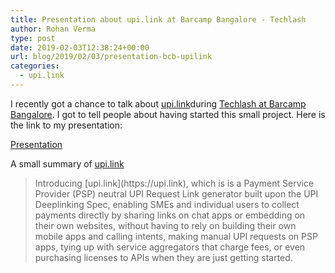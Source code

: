 ```yaml
---
title: Presentation about upi.link at Barcamp Bangalore - Techlash
author: Rohan Verma
type: post
date: 2019-02-03T12:38:24+00:00
url: blog/2019/02/03/presentation-bcb-upilink
categories:
  - upi.link
---
```


I recently got a chance to talk about [upi.link](https://upi.link)during 
[Techlash at Barcamp Bangalore](https://barcampbangalore.com/bcb/bcb-spring-2019/bcb-spring-2019-techlash/building-a-mobile-app-neutral-upi-request-link-generator-at-https-upi-link). 
I got to tell people about having started this small project. Here is the link to my presentation:

<a href="https://upi.link/presentation/">Presentation</a>

A small summary of [upi.link](https://upi.link)

<blockquote>
Introducing [upi.link](https://upi.link), which is is a Payment Service Provider (PSP) neutral
UPI Request Link generator built upon the UPI Deeplinking Spec, enabling SMEs and individual users
to collect payments directly by sharing links on chat apps or embedding on their own websites,
without having to rely on building their own mobile apps and calling intents, making manual
UPI requests on PSP apps, tying up with service aggregators that charge fees, or even
purchasing licenses to APIs when they are just getting started.
</blockquote>
